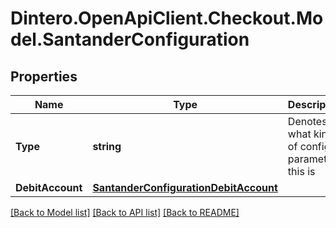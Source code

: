 # Dintero.OpenApiClient.Checkout.Model.SantanderConfiguration

## Properties

Name | Type | Description | Notes
------------ | ------------- | ------------- | -------------
**Type** | **string** | Denotes what kind of config parameter this is | [optional] 
**DebitAccount** | [**SantanderConfigurationDebitAccount**](SantanderConfigurationDebitAccount.md) |  | [optional] 

[[Back to Model list]](../README.md#documentation-for-models) [[Back to API list]](../README.md#documentation-for-api-endpoints) [[Back to README]](../README.md)


